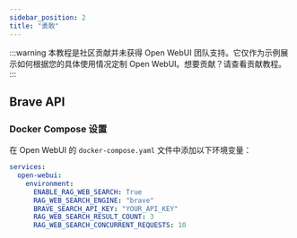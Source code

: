 ```yaml
---
sidebar_position: 2
title: "勇敢"
---
```


:::warning
本教程是社区贡献并未获得 Open WebUI 团队支持。它仅作为示例展示如何根据您的具体使用情况定制 Open WebUI。想要贡献？请查看贡献教程。
:::

## Brave API

### Docker Compose 设置

在 Open WebUI 的 `docker-compose.yaml` 文件中添加以下环境变量：

```yaml
services:
  open-webui:
    environment:
      ENABLE_RAG_WEB_SEARCH: True
      RAG_WEB_SEARCH_ENGINE: "brave"
      BRAVE_SEARCH_API_KEY: "YOUR_API_KEY"
      RAG_WEB_SEARCH_RESULT_COUNT: 3
      RAG_WEB_SEARCH_CONCURRENT_REQUESTS: 10
```
